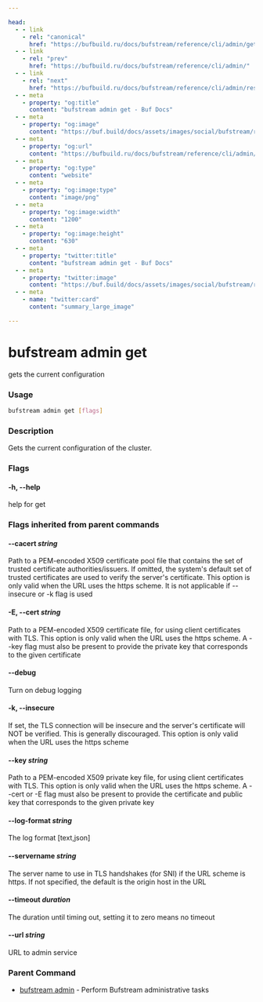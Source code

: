 ```yaml
---

head:
  - - link
    - rel: "canonical"
      href: "https://bufbuild.ru/docs/bufstream/reference/cli/admin/get/"
  - - link
    - rel: "prev"
      href: "https://bufbuild.ru/docs/bufstream/reference/cli/admin/"
  - - link
    - rel: "next"
      href: "https://bufbuild.ru/docs/bufstream/reference/cli/admin/resolve/"
  - - meta
    - property: "og:title"
      content: "bufstream admin get - Buf Docs"
  - - meta
    - property: "og:image"
      content: "https://buf.build/docs/assets/images/social/bufstream/reference/cli/admin/get.png"
  - - meta
    - property: "og:url"
      content: "https://bufbuild.ru/docs/bufstream/reference/cli/admin/get/"
  - - meta
    - property: "og:type"
      content: "website"
  - - meta
    - property: "og:image:type"
      content: "image/png"
  - - meta
    - property: "og:image:width"
      content: "1200"
  - - meta
    - property: "og:image:height"
      content: "630"
  - - meta
    - property: "twitter:title"
      content: "bufstream admin get - Buf Docs"
  - - meta
    - property: "twitter:image"
      content: "https://buf.build/docs/assets/images/social/bufstream/reference/cli/admin/get.png"
  - - meta
    - name: "twitter:card"
      content: "summary_large_image"

---
```


# bufstream admin get

gets the current configuration

### Usage

```sh
bufstream admin get [flags]
```

### Description

Gets the current configuration of the cluster.

### Flags

#### \-h, --help

help for get

### Flags inherited from parent commands

#### \--cacert _string_

Path to a PEM-encoded X509 certificate pool file that contains the set of trusted certificate authorities/issuers. If omitted, the system's default set of trusted certificates are used to verify the server's certificate. This option is only valid when the URL uses the https scheme. It is not applicable if --insecure or -k flag is used

#### \-E, --cert _string_

Path to a PEM-encoded X509 certificate file, for using client certificates with TLS. This option is only valid when the URL uses the https scheme. A --key flag must also be present to provide the private key that corresponds to the given certificate

#### \--debug

Turn on debug logging

#### \-k, --insecure

If set, the TLS connection will be insecure and the server's certificate will NOT be verified. This is generally discouraged. This option is only valid when the URL uses the https scheme

#### \--key _string_

Path to a PEM-encoded X509 private key file, for using client certificates with TLS. This option is only valid when the URL uses the https scheme. A --cert or -E flag must also be present to provide the certificate and public key that corresponds to the given private key

#### \--log-format _string_

The log format \[text,json\]

#### \--servername _string_

The server name to use in TLS handshakes (for SNI) if the URL scheme is https. If not specified, the default is the origin host in the URL

#### \--timeout _duration_

The duration until timing out, setting it to zero means no timeout

#### \--url _string_

URL to admin service

### Parent Command

- [bufstream admin](../) - Perform Bufstream administrative tasks
